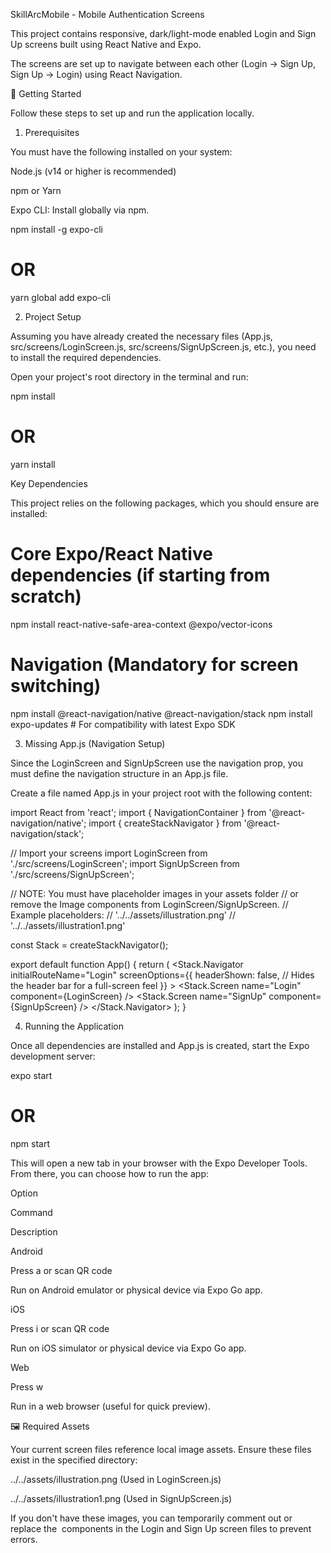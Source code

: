 SkillArcMobile - Mobile Authentication Screens

This project contains responsive, dark/light-mode enabled Login and Sign Up screens built using React Native and Expo.

The screens are set up to navigate between each other (Login -> Sign Up, Sign Up -> Login) using React Navigation.

🚀 Getting Started

Follow these steps to set up and run the application locally.

1. Prerequisites

You must have the following installed on your system:

Node.js (v14 or higher is recommended)

npm or Yarn

Expo CLI: Install globally via npm.

npm install -g expo-cli
# OR
yarn global add expo-cli


2. Project Setup

Assuming you have already created the necessary files (App.js, src/screens/LoginScreen.js, src/screens/SignUpScreen.js, etc.), you need to install the required dependencies.

Open your project's root directory in the terminal and run:

npm install 
# OR
yarn install


Key Dependencies

This project relies on the following packages, which you should ensure are installed:

# Core Expo/React Native dependencies (if starting from scratch)
npm install react-native-safe-area-context @expo/vector-icons

# Navigation (Mandatory for screen switching)
npm install @react-navigation/native @react-navigation/stack
npm install expo-updates # For compatibility with latest Expo SDK


3. Missing App.js (Navigation Setup)

Since the LoginScreen and SignUpScreen use the navigation prop, you must define the navigation structure in an App.js file.

Create a file named App.js in your project root with the following content:

import React from 'react';
import { NavigationContainer } from '@react-navigation/native';
import { createStackNavigator } from '@react-navigation/stack';

// Import your screens
import LoginScreen from './src/screens/LoginScreen';
import SignUpScreen from './src/screens/SignUpScreen';

// NOTE: You must have placeholder images in your assets folder 
// or remove the Image components from LoginScreen/SignUpScreen.
// Example placeholders: 
// '../../assets/illustration.png'
// '../../assets/illustration1.png'

const Stack = createStackNavigator();

export default function App() {
  return (
    <NavigationContainer>
      <Stack.Navigator
        initialRouteName="Login"
        screenOptions={{
          headerShown: false, // Hides the header bar for a full-screen feel
        }}
      >
        <Stack.Screen name="Login" component={LoginScreen} />
        <Stack.Screen name="SignUp" component={SignUpScreen} />
      </Stack.Navigator>
    </NavigationContainer>
  );
}


4. Running the Application

Once all dependencies are installed and App.js is created, start the Expo development server:

expo start
# OR
npm start


This will open a new tab in your browser with the Expo Developer Tools. From there, you can choose how to run the app:

Option

Command

Description

Android

Press a or scan QR code

Run on Android emulator or physical device via Expo Go app.

iOS

Press i or scan QR code

Run on iOS simulator or physical device via Expo Go app.

Web

Press w

Run in a web browser (useful for quick preview).

🖼️ Required Assets

Your current screen files reference local image assets. Ensure these files exist in the specified directory:

../../assets/illustration.png (Used in LoginScreen.js)

../../assets/illustration1.png (Used in SignUpScreen.js)

If you don't have these images, you can temporarily comment out or replace the <Image> components in the Login and Sign Up screen files to prevent errors.
